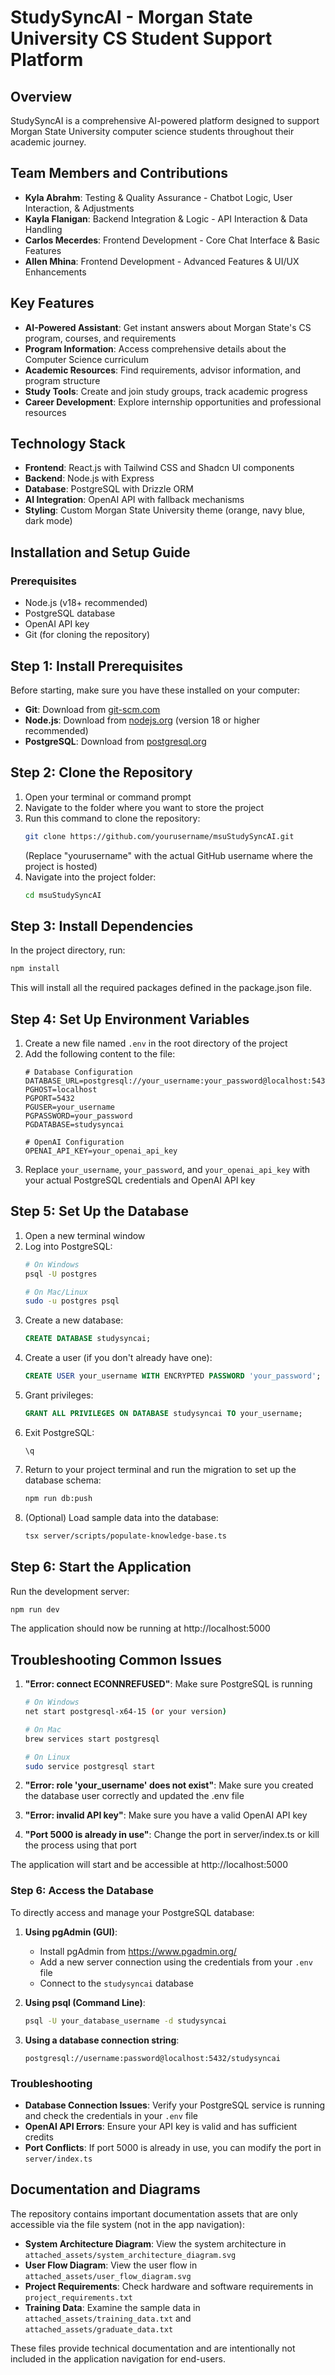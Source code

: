# StudySyncAI - Morgan State University CS Student Support Platform

## Overview

StudySyncAI is a comprehensive AI-powered platform designed to support Morgan State University computer science students throughout their academic journey.

## Team Members and Contributions

- **Kyla Abrahm**: Testing & Quality Assurance - Chatbot Logic, User Interaction, & Adjustments
- **Kayla Flanigan**: Backend Integration & Logic - API Interaction & Data Handling
- **Carlos Mecerdes**: Frontend Development - Core Chat Interface & Basic Features
- **Allen Mhina**: Frontend Development - Advanced Features & UI/UX Enhancements
  
## Key Features

- **AI-Powered Assistant**: Get instant answers about Morgan State's CS program, courses, and requirements
- **Program Information**: Access comprehensive details about the Computer Science curriculum
- **Academic Resources**: Find requirements, advisor information, and program structure
- **Study Tools**: Create and join study groups, track academic progress
- **Career Development**: Explore internship opportunities and professional resources

## Technology Stack

- **Frontend**: React.js with Tailwind CSS and Shadcn UI components
- **Backend**: Node.js with Express 
- **Database**: PostgreSQL with Drizzle ORM
- **AI Integration**: OpenAI API with fallback mechanisms
- **Styling**: Custom Morgan State University theme (orange, navy blue, dark mode)

## Installation and Setup Guide
### Prerequisites

- Node.js (v18+ recommended)
- PostgreSQL database
- OpenAI API key
- Git (for cloning the repository)

## Step 1: Install Prerequisites

Before starting, make sure you have these installed on your computer:

- **Git**: Download from [git-scm.com](https://git-scm.com/downloads)
- **Node.js**: Download from [nodejs.org](https://nodejs.org/) (version 18 or higher recommended)
- **PostgreSQL**: Download from [postgresql.org](https://www.postgresql.org/download/)

## Step 2: Clone the Repository

1. Open your terminal or command prompt
2. Navigate to the folder where you want to store the project
3. Run this command to clone the repository:
   ```bash
   git clone https://github.com/yourusername/msuStudySyncAI.git
   ```
   (Replace "yourusername" with the actual GitHub username where the project is hosted)
4. Navigate into the project folder:
   ```bash
   cd msuStudySyncAI
   ```

## Step 3: Install Dependencies

In the project directory, run:
```bash
npm install
```
This will install all the required packages defined in the package.json file.

## Step 4: Set Up Environment Variables

1. Create a new file named `.env` in the root directory of the project
2. Add the following content to the file:
   ```
   # Database Configuration
   DATABASE_URL=postgresql://your_username:your_password@localhost:5432/studysyncai
   PGHOST=localhost
   PGPORT=5432
   PGUSER=your_username
   PGPASSWORD=your_password
   PGDATABASE=studysyncai
   
   # OpenAI Configuration
   OPENAI_API_KEY=your_openai_api_key
   ```
3. Replace `your_username`, `your_password`, and `your_openai_api_key` with your actual PostgreSQL credentials and OpenAI API key

## Step 5: Set Up the Database

1. Open a new terminal window
2. Log into PostgreSQL:
   ```bash
   # On Windows
   psql -U postgres
   
   # On Mac/Linux
   sudo -u postgres psql
   ```
3. Create a new database:
   ```sql
   CREATE DATABASE studysyncai;
   ```
4. Create a user (if you don't already have one):
   ```sql
   CREATE USER your_username WITH ENCRYPTED PASSWORD 'your_password';
   ```
5. Grant privileges:
   ```sql
   GRANT ALL PRIVILEGES ON DATABASE studysyncai TO your_username;
   ```
6. Exit PostgreSQL:
   ```
   \q
   ```
7. Return to your project terminal and run the migration to set up the database schema:
   ```bash
   npm run db:push
   ```
8. (Optional) Load sample data into the database:
   ```bash
   tsx server/scripts/populate-knowledge-base.ts
   ```

## Step 6: Start the Application

Run the development server:
```bash
npm run dev
```

The application should now be running at http://localhost:5000

## Troubleshooting Common Issues

1. **"Error: connect ECONNREFUSED"**: Make sure PostgreSQL is running
   ```bash
   # On Windows
   net start postgresql-x64-15 (or your version)
   
   # On Mac
   brew services start postgresql
   
   # On Linux
   sudo service postgresql start
   ```

2. **"Error: role 'your_username' does not exist"**: Make sure you created the database user correctly and updated the .env file

3. **"Error: invalid API key"**: Make sure you have a valid OpenAI API key

4. **"Port 5000 is already in use"**: Change the port in server/index.ts or kill the process using that port


The application will start and be accessible at http://localhost:5000

### Step 6: Access the Database

To directly access and manage your PostgreSQL database:

1. **Using pgAdmin (GUI)**:
   - Install pgAdmin from https://www.pgadmin.org/
   - Add a new server connection using the credentials from your `.env` file
   - Connect to the `studysyncai` database

2. **Using psql (Command Line)**:
   ```bash
   psql -U your_database_username -d studysyncai
   ```

3. **Using a database connection string**:
   ```
   postgresql://username:password@localhost:5432/studysyncai
   ```

### Troubleshooting

- **Database Connection Issues**: Verify your PostgreSQL service is running and check the credentials in your `.env` file
- **OpenAI API Errors**: Ensure your API key is valid and has sufficient credits
- **Port Conflicts**: If port 5000 is already in use, you can modify the port in `server/index.ts`

## Documentation and Diagrams

The repository contains important documentation assets that are only accessible via the file system (not in the app navigation):

- **System Architecture Diagram**: View the system architecture in `attached_assets/system_architecture_diagram.svg`
- **User Flow Diagram**: View the user flow in `attached_assets/user_flow_diagram.svg`
- **Project Requirements**: Check hardware and software requirements in `project_requirements.txt`
- **Training Data**: Examine the sample data in `attached_assets/training_data.txt` and `attached_assets/graduate_data.txt`

These files provide technical documentation and are intentionally not included in the application navigation for end-users.

